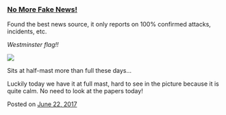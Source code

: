 
### [No More Fake News!](https://fazthebro.com/2017/06/26/no-more-fake-news/)

Found the best news source, it only reports on 100% confirmed attacks, incidents, etc.

_Westminster flag!!_

![](https://fazthebro.com/wp-content/uploads/2017/06/westy.jpg)

Sits at half-mast more than full these days…

Luckily today we have it at full mast, hard to see in the picture because it is quite calm. No need to look at the papers today!

Posted on [June 22, 2017](https://fazthebro.com/2017/06/22/security-tip-of-the-weak-pa55w0rds/)
